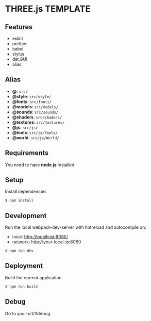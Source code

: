 # THREE.js TEMPLATE

## Features
- eslint
- prettier
- babel
- stylus
- dat.GUI
- alias

## Alias
- **@**: ```src/```
- **@style**: ```src/style/```
- **@fonts**: ```src/fonts/```
- **@models**: ```src/models/```
- **@sounds**: ```src/sounds/```
- **@shaders**: ```src/shaders/```
- **@textures**: ```src/textures/```
- **@js**: ```src/js/```
- **@tools**: ```src/js/Tools/```
- **@world**: ```src/js/World/```

## Requirements
You need to have **node.js** installed. 

## Setup
Install dependencies
```sh
$ npm install
```

## Development
Run the local webpack-dev-server with hotreload and autocompile on:
- local: [http://localhost:8080/](http://localhost:8080/)
- network: http://your-local-ip:8080
```sh
$ npm run dev
```

## Deployment
Build the current application
```sh
$ npm run build
```

## Debug
Go to your-url/#debug
